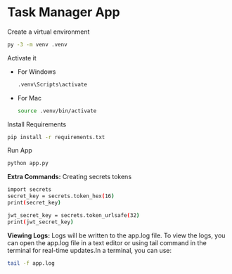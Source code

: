 # Task Manager App

Create a virtual environment

```bash
py -3 -m venv .venv
```

Activate it

- For  Windows

  ```bash
  .venv\Scripts\activate
  ```

- For  Mac

  ```bash
  source .venv/bin/activate
  ```

Install Requirements

```bash
pip install -r requirements.txt
```

Run App

```bash
python app.py
```

**Extra Commands:** Creating secrets tokens

```bash
import secrets
secret_key = secrets.token_hex(16)
print(secret_key)

jwt_secret_key = secrets.token_urlsafe(32)
print(jwt_secret_key)
```

**Viewing Logs:** Logs will be written to the app.log file. To view the logs, you can open the app.log file in a text editor or using tail command in the terminal for real-time updates.In a terminal, you can use:

```bash
tail -f app.log
```
